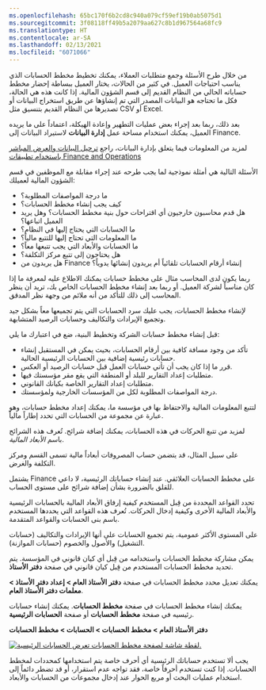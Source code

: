 ```yaml
---
ms.openlocfilehash: 65bc170f6b2cd8c940a079cf59ef19b0ab5075d1
ms.sourcegitcommit: 3f08118ff49b5a2079aa627c8b1d967564a68fc9
ms.translationtype: HT
ms.contentlocale: ar-SA
ms.lasthandoff: 02/13/2021
ms.locfileid: "6071066"
---
```

من خلال طرح الأسئلة وجمع متطلبات العملاء، يمكنك تخطيط مخطط الحسابات الذي يناسب احتياجات العميل. في كثير من الحالات، يختار العميل ببساطة إحضار مخطط حساباته الحالي من النظام القديم إلى قسم الشؤون المالية. إذا كانت هذه هي الحالة، فكل ما تحتاجه هو البيانات المصدر التي تم إنشاؤها عن طريق استخراج البيانات أو تصديرها من النظام القديم بتنسيق مثل CSV أو Excel. 

بعد ذلك، ربما بعد إجراء بعض عمليات التطهير وإعادة الهيكلة، اعتماداً على ما يريده العميل، يمكنك استخدام مساحة عمل **إدارة البيانات** لاستيراد البيانات إلى Finance. 

لمزيد من المعلومات فيما يتعلق بإدارة البيانات، راجع [ترحيل البيانات والعرض المباشر باستخدام تطبيقات Finance and Operations](https://docs.microsoft.com/learn/paths/migrate-data-go-live-finance-operations/?azure-portal=true)

الأسئلة التالية هي أمثلة نموذجية لما يجب طرحه عند إجراء مقابلة مع الموظفين في قسم الشؤون المالية لعميلك:

- ما درجة المواصفات المطلوبة؟  
- كيف يجب إنشاء مخطط الحسابات؟
- هل قدم محاسبون خارجيون أي اقتراحات حول بنية مخطط الحسابات؟ وهل يريد العميل اتباعها؟
- ما الحسابات التي يحتاج إليها في النظام؟  
- ما المعلومات التي تحتاج إليها للتتبع مالياً؟  
- ما الحسابات والأبعاد التي يجب تتبعها معاً؟  
- هل يحتاجون إلى تتبع مركز التكلفة؟  
- هل يريدون من Finance إنشاء أرقام الحسابات تلقائياً أم يريدون إنشائها يدوياً؟   

ربما يكون لدى المحاسب مثال على مخطط حسابات يمكنك الاطلاع عليه لمعرفة ما إذا كان مناسباً لشركة العميل.  أو ربما بعد إنشاء مخطط الحسابات الخاص بك، تريد أن ينظر المحاسب إلى ذلك للتأكد من أنه ملائم من وجهة نظر المدقق.  

لإنشاء مخطط الحسابات، يجب عليك سرد الحسابات التي يتم تجميعها معاً بشكل جيد وتجميع الإيرادات والتكاليف وحسابات الرصيد المتشابهة.

قبل إنشاء مخطط حسابات الشركة وتخطيط البنية، ضع في اعتبارك ما يلي: 

- تأكد من وجود مسافة كافية بين أرقام الحسابات، بحيث يمكن في المستقبل إنشاء حسابات رئيسية إضافية بين الحسابات الرئيسية الحالية. 
- قرر ما إذا كان يجب أن تأتي حسابات العمل قبل حسابات الرصيد أو العكس.
- متطلبات إعداد التقارير للبلد أو المنطقة التي يقع مقر مؤسستك فيها.
- متطلبات إعداد التقارير الخاصة بكيانك القانوني.
- درجة المواصفات المطلوبة لكل من المؤسسات الخارجية ولمؤسستك.


لتتبع المعلومات المالية والاحتفاظ بها في مؤسسة ما، يمكنك إعداد مخطط حسابات، وهو عبارة عن مجموعة من الحسابات التي تحدد إطاراً مالياً.
 
لمزيد من تتبع الحركات في هذه الحسابات، يمكنك إضافة شرائح. تُعرف هذه الشرائح باسم *الأبعاد المالية*. 

على سبيل المثال، قد يتضمن حساب المصروفات أبعاداً مالية تسمى القسم ومركز التكلفة والغرض. 

يشتمل Finance على مخطط الحسابات العلائقي.  عند إنشاء حساباتك الرئيسية، لا داعي للقلق بالضرورة بشأن إضافة شرائح على مستوى الحساب.
  
تحدد القواعد المحددة من قِبل المستخدم كيفية إرفاق الأبعاد المالية بالحسابات الرئيسية والأبعاد المالية الأخرى وكيفية إدخال الحركات. تُعرف هذه القواعد التي يحددها المستخدم باسم بنى الحسابات والقواعد المتقدمة.

على المستوى الأكثر عمومية، يتم تجميع الحسابات على أنها الإيرادات والتكاليف (حسابات التشغيل) والأصول والخصوم (حسابات الموازنة).

يمكن مشاركة مخطط الحسابات واستخدامه من قِبل أي كيان قانوني في المؤسسة. يتم تحديد مخطط الحسابات المستخدم من قِبل كيان قانوني في صفحة **دفتر الأستاذ**.

يمكنك تعديل محدد مخطط الحسابات في صفحة **دفتر الأستاذ العام > إعداد دفتر الأستاذ > معلمات دفتر الأستاذ العام**.

يمكنك إنشاء مخطط الحسابات في صفحة **مخطط الحسابات**. يمكنك إنشاء حسابات رئيسيه في صفحة **مخطط الحسابات** أو صفحة **الحسابات الرئيسية**.

**دفتر الأستاذ العام > مخطط الحسابات > الحسابات > مخطط الحسابات** 
 
[![لقطة شاشة لصفحة مخطط الحسابات تعرض الحسابات الرئيسية.](../media/chart-accounts.png)](../media/chart-accounts.png#lightbox)

يجب ألا تستخدم حساباتك الرئيسية أي أحرف خاصة يتم استخدامها كمحددات لمخطط الحسابات. إذا كنت تستخدم أحرفاً خاصة، فقد تواجه عدم استقرار، أو قد تضطر دائماً إلى استخدام عمليات البحث أو مربع الحوار عند إدخال مجموعات من الحسابات والأبعاد.


